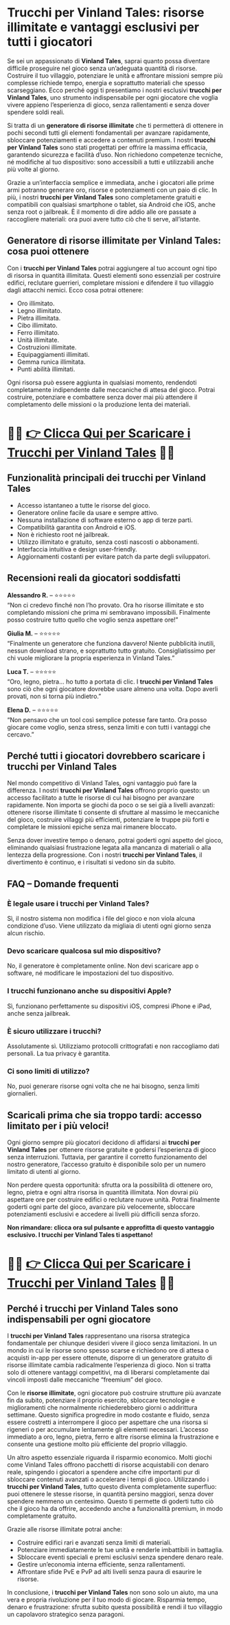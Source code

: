 <h1>Trucchi per Vinland Tales: risorse illimitate e vantaggi esclusivi per tutti i giocatori</h1>

<p>Se sei un appassionato di <strong>Vinland Tales</strong>, saprai quanto possa diventare difficile proseguire nel gioco senza un’adeguata quantità di risorse. Costruire il tuo villaggio, potenziare le unità e affrontare missioni sempre più complesse richiede tempo, energia e soprattutto materiali che spesso scarseggiano. Ecco perché oggi ti presentiamo i nostri esclusivi <strong>trucchi per Vinland Tales</strong>, uno strumento indispensabile per ogni giocatore che voglia vivere appieno l’esperienza di gioco, senza rallentamenti e senza dover spendere soldi reali.</p>

<p>Si tratta di un <strong>generatore di risorse illimitate</strong> che ti permetterà di ottenere in pochi secondi tutti gli elementi fondamentali per avanzare rapidamente, sbloccare potenziamenti e accedere a contenuti premium. I nostri <strong>trucchi per Vinland Tales</strong> sono stati progettati per offrire la massima efficacia, garantendo sicurezza e facilità d’uso. Non richiedono competenze tecniche, né modifiche al tuo dispositivo: sono accessibili a tutti e utilizzabili anche più volte al giorno.</p>

<p>Grazie a un’interfaccia semplice e immediata, anche i giocatori alle prime armi potranno generare oro, risorse e potenziamenti con un paio di clic. In più, i nostri <strong>trucchi per Vinland Tales</strong> sono completamente gratuiti e compatibili con qualsiasi smartphone o tablet, sia Android che iOS, anche senza root o jailbreak. È il momento di dire addio alle ore passate a raccogliere materiali: ora puoi avere tutto ciò che ti serve, all’istante.</p>

<h2>Generatore di risorse illimitate per Vinland Tales: cosa puoi ottenere</h2>

<p>Con i <strong>trucchi per Vinland Tales</strong> potrai aggiungere al tuo account ogni tipo di risorsa in quantità illimitata. Questi elementi sono essenziali per costruire edifici, reclutare guerrieri, completare missioni e difendere il tuo villaggio dagli attacchi nemici. Ecco cosa potrai ottenere:</p>

<ul>
  <li>Oro illimitato.</li>
  <li>Legno illimitato.</li>
  <li>Pietra illimitata.</li>
  <li>Cibo illimitato.</li>
  <li>Ferro illimitato.</li>
  <li>Unità illimitate.</li>
  <li>Costruzioni illimitate.</li>
  <li>Equipaggiamenti illimitati.</li>
  <li>Gemma runica illimitata.</li>
  <li>Punti abilità illimitati.</li>
</ul>

<p>Ogni risorsa può essere aggiunta in qualsiasi momento, rendendoti completamente indipendente dalle meccaniche di attesa del gioco. Potrai costruire, potenziare e combattere senza dover mai più attendere il completamento delle missioni o la produzione lenta dei materiali.</p>

# 🔴🔴 **[👉 Clicca Qui per Scaricare i Trucchi per Vinland Tales](https://tinyurl.com/RestaPoint)** 🔴🔴

<h2>Funzionalità principali dei trucchi per Vinland Tales</h2>

<ul>
  <li>Accesso istantaneo a tutte le risorse del gioco.</li>
  <li>Generatore online facile da usare e sempre attivo.</li>
  <li>Nessuna installazione di software esterno o app di terze parti.</li>
  <li>Compatibilità garantita con Android e iOS.</li>
  <li>Non è richiesto root né jailbreak.</li>
  <li>Utilizzo illimitato e gratuito, senza costi nascosti o abbonamenti.</li>
  <li>Interfaccia intuitiva e design user-friendly.</li>
  <li>Aggiornamenti costanti per evitare patch da parte degli sviluppatori.</li>
</ul>

<h2>Recensioni reali da giocatori soddisfatti</h2>

<p><strong>Alessandro R.</strong> – ⭐⭐⭐⭐⭐<br>
“Non ci credevo finché non l’ho provato. Ora ho risorse illimitate e sto completando missioni che prima mi sembravano impossibili. Finalmente posso costruire tutto quello che voglio senza aspettare ore!”</p>

<p><strong>Giulia M.</strong> – ⭐⭐⭐⭐⭐<br>
“Finalmente un generatore che funziona davvero! Niente pubblicità inutili, nessun download strano, e soprattutto tutto gratuito. Consigliatissimo per chi vuole migliorare la propria esperienza in Vinland Tales.”</p>

<p><strong>Luca T.</strong> – ⭐⭐⭐⭐⭐<br>
“Oro, legno, pietra... ho tutto a portata di clic. I <strong>trucchi per Vinland Tales</strong> sono ciò che ogni giocatore dovrebbe usare almeno una volta. Dopo averli provati, non si torna più indietro.”</p>

<p><strong>Elena D.</strong> – ⭐⭐⭐⭐⭐<br>
“Non pensavo che un tool così semplice potesse fare tanto. Ora posso giocare come voglio, senza stress, senza limiti e con tutti i vantaggi che cercavo.”</p>

<h2>Perché tutti i giocatori dovrebbero scaricare i trucchi per Vinland Tales</h2>

<p>Nel mondo competitivo di Vinland Tales, ogni vantaggio può fare la differenza. I nostri <strong>trucchi per Vinland Tales</strong> offrono proprio questo: un accesso facilitato a tutte le risorse di cui hai bisogno per avanzare rapidamente. Non importa se giochi da poco o se sei già a livelli avanzati: ottenere risorse illimitate ti consente di sfruttare al massimo le meccaniche del gioco, costruire villaggi più efficienti, potenziare le truppe più forti e completare le missioni epiche senza mai rimanere bloccato.</p>

<p>Senza dover investire tempo o denaro, potrai goderti ogni aspetto del gioco, eliminando qualsiasi frustrazione legata alla mancanza di materiali o alla lentezza della progressione. Con i nostri <strong>trucchi per Vinland Tales</strong>, il divertimento è continuo, e i risultati si vedono sin da subito.</p>

<h2>FAQ – Domande frequenti</h2>

<h3>È legale usare i trucchi per Vinland Tales?</h3>
<p>Sì, il nostro sistema non modifica i file del gioco e non viola alcuna condizione d’uso. Viene utilizzato da migliaia di utenti ogni giorno senza alcun rischio.</p>

<h3>Devo scaricare qualcosa sul mio dispositivo?</h3>
<p>No, il generatore è completamente online. Non devi scaricare app o software, né modificare le impostazioni del tuo dispositivo.</p>

<h3>I trucchi funzionano anche su dispositivi Apple?</h3>
<p>Sì, funzionano perfettamente su dispositivi iOS, compresi iPhone e iPad, anche senza jailbreak.</p>

<h3>È sicuro utilizzare i trucchi?</h3>
<p>Assolutamente sì. Utilizziamo protocolli crittografati e non raccogliamo dati personali. La tua privacy è garantita.</p>

<h3>Ci sono limiti di utilizzo?</h3>
<p>No, puoi generare risorse ogni volta che ne hai bisogno, senza limiti giornalieri.</p>

<h2>Scaricali prima che sia troppo tardi: accesso limitato per i più veloci!</h2>

<p>Ogni giorno sempre più giocatori decidono di affidarsi ai <strong>trucchi per Vinland Tales</strong> per ottenere risorse gratuite e godersi l’esperienza di gioco senza interruzioni. Tuttavia, per garantire il corretto funzionamento del nostro generatore, l’accesso gratuito è disponibile solo per un numero limitato di utenti al giorno.</p>

<p>Non perdere questa opportunità: sfrutta ora la possibilità di ottenere oro, legno, pietra e ogni altra risorsa in quantità illimitata. Non dovrai più aspettare ore per costruire edifici o reclutare nuove unità. Potrai finalmente goderti ogni parte del gioco, avanzare più velocemente, sbloccare potenziamenti esclusivi e accedere ai livelli più difficili senza sforzo.</p>

<p><strong>Non rimandare: clicca ora sul pulsante e approfitta di questo vantaggio esclusivo. I trucchi per Vinland Tales ti aspettano!</strong></p>

# 🔴🔴 **[👉 Clicca Qui per Scaricare i Trucchi per Vinland Tales](https://tinyurl.com/RestaPoint)** 🔴🔴

<h2>Perché i trucchi per Vinland Tales sono indispensabili per ogni giocatore</h2>

<p>I <strong>trucchi per Vinland Tales</strong> rappresentano una risorsa strategica fondamentale per chiunque desideri vivere il gioco senza limitazioni. In un mondo in cui le risorse sono spesso scarse e richiedono ore di attesa o acquisti in-app per essere ottenute, disporre di un generatore gratuito di risorse illimitate cambia radicalmente l’esperienza di gioco. Non si tratta solo di ottenere vantaggi competitivi, ma di liberarsi completamente dai vincoli imposti dalle meccaniche “freemium” del gioco.</p>

<p>Con le <strong>risorse illimitate</strong>, ogni giocatore può costruire strutture più avanzate fin da subito, potenziare il proprio esercito, sbloccare tecnologie e miglioramenti che normalmente richiederebbero giorni o addirittura settimane. Questo significa progredire in modo costante e fluido, senza essere costretti a interrompere il gioco per aspettare che una risorsa si rigeneri o per accumulare lentamente gli elementi necessari. L’accesso immediato a oro, legno, pietra, ferro e altre risorse elimina la frustrazione e consente una gestione molto più efficiente del proprio villaggio.</p>

<p>Un altro aspetto essenziale riguarda il risparmio economico. Molti giochi come Vinland Tales offrono pacchetti di risorse acquistabili con denaro reale, spingendo i giocatori a spendere anche cifre importanti pur di sbloccare contenuti avanzati o accelerare i tempi di gioco. Utilizzando i <strong>trucchi per Vinland Tales</strong>, tutto questo diventa completamente superfluo: puoi ottenere le stesse risorse, in quantità persino maggiori, senza dover spendere nemmeno un centesimo. Questo ti permette di goderti tutto ciò che il gioco ha da offrire, accedendo anche a funzionalità premium, in modo completamente gratuito.</p>

<p>Grazie alle risorse illimitate potrai anche:</p>
<ul>
  <li>Costruire edifici rari e avanzati senza limiti di materiali.</li>
  <li>Potenziare immediatamente le tue unità e renderle imbattibili in battaglia.</li>
  <li>Sbloccare eventi speciali e premi esclusivi senza spendere denaro reale.</li>
  <li>Gestire un’economia interna efficiente, senza rallentamenti.</li>
  <li>Affrontare sfide PvE e PvP ad alti livelli senza paura di esaurire le risorse.</li>
</ul>

<p>In conclusione, i <strong>trucchi per Vinland Tales</strong> non sono solo un aiuto, ma una vera e propria rivoluzione per il tuo modo di giocare. Risparmia tempo, denaro e frustrazione: sfrutta subito questa possibilità e rendi il tuo villaggio un capolavoro strategico senza paragoni.</p>
